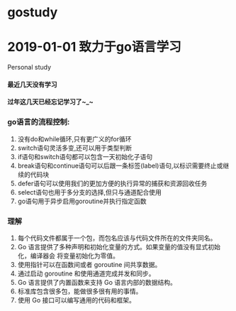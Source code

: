 # gostudy
# 2019-01-01 致力于go语言学习
Personal study
#### 最近几天没有学习
#### 过年这几天已经忘记学习了~_~
### go语言的流程控制:
   1. 没有do和while循环,只有更广义的for循环
   2. switch语句灵活多变,还可以用于类型判断
   3. if语句和switch语句都可以包含一天初始化子语句
   4. break语句和continue语句可以后跟一条标签(label)语句,以标识需要终止或继续的代码块
   5. defer语句可以使用我们的更加方便的执行异常的捕获和资源回收任务
   6. select语句也用于多分支的选择,但只与通道配合使用
   7. go语句用于异步启用goroutine并执行指定函数
### 理解
   1. 每个代码文件都属于一个包，而包名应该与代码文件所在的文件夹同名。
   2. Go 语言提供了多种声明和初始化变量的方式。如果变量的值没有显式初始化，编译器会
      将变量初始化为零值。
   3. 使用指针可以在函数间或者 goroutine 间共享数据。
   4. 通过启动 goroutine 和使用通道完成并发和同步。
   5. Go 语言提供了内置函数来支持 Go 语言内部的数据结构。
   6. 标准库包含很多包，能做很多很有用的事情。
   7. 使用 Go 接口可以编写通用的代码和框架。
